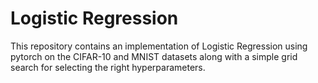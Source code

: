 # Logistic Regression

This repository contains an implementation of Logistic Regression using pytorch on the CIFAR-10 and MNIST datasets along with a simple grid search for selecting the right hyperparameters.
